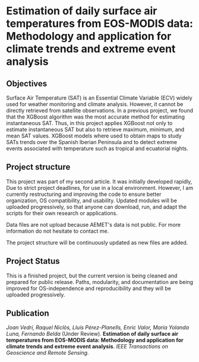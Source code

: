 # Estimation of daily surface air temperatures from EOS-MODIS data: Methodology and application for climate trends and extreme event analysis

## Objectives
Surface Air Temperature (SAT) is an Essential Climate Variable (ECV) widely used for weather monitoring and climate analysis. However, it cannot be directly retrieved from satellite observations. In a previous project, we found that the XGBoost algorithm was the most accurate method for estimating instantaneous SAT. Thus, in this project applies XGBoost not only to estimate instantaneous SAT but also to retrieve maximum, minimum, and mean SAT values. XGBoost models where used to obtain maps to study SATs trends over the Spanish Iberian Peninsula and to detect extreme events associated with temperature such as tropical and ecuatorial nights.

## Project structure

This project was part of my second article. It was initially developed rapidly, Due to strict project deadlines, for use in a local environment. However, I am currently restructuring and improving the code to ensure better organization, OS compatibility, and usability. Updated modules will be uploaded progressively, so that anyone can download, run, and adapt the scripts for their own research or applications. 

Data files are not upload because AEMET's data is not public. For more information do not hesitate to contact me.

The project structure will be continuously updated as new files are added.

## Project Status
This is a finished project, but the current version is being cleaned and prepared for public release. Paths, modularity, and documentation are being improved for OS-independence and reproducibility and they will be uploaded progressively.

## Publication
*Joan Vedrí, Raquel Niclòs, Lluís Pérez-Planells, Enric Valor, María Yolanda Luna, Fernando Belda* (Under Review). **Estimation of daily surface air temperatures from EOS-MODIS data: Methodology and application for climate trends and extreme event analysis**. *IEEE Transactions on Geoscience and Remote Sensing.* 
